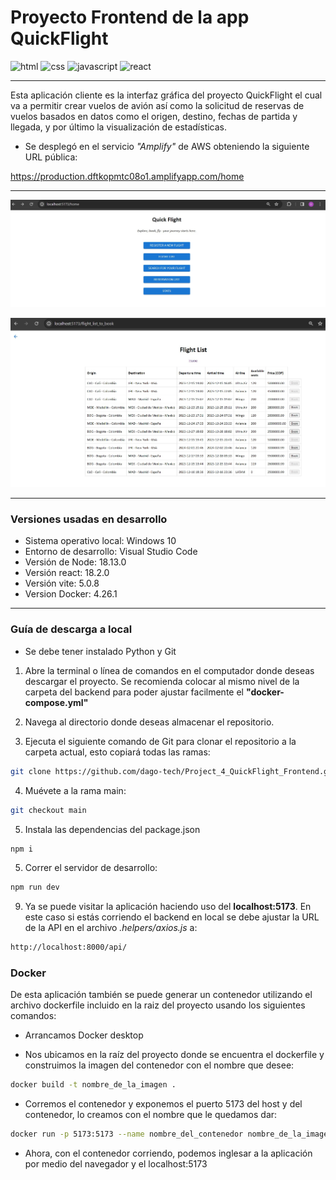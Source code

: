 # Proyecto Frontend de la app QuickFlight

<img src="https://cdn.jsdelivr.net/gh/devicons/devicon/icons/html5/html5-plain-wordmark.svg" alt="html" width="65" height="65"/> <img src="https://cdn.jsdelivr.net/gh/devicons/devicon/icons/css3/css3-plain-wordmark.svg" alt="css" width="65" height="65"/> <img src="https://cdn.jsdelivr.net/gh/devicons/devicon/icons/javascript/javascript-original.svg" alt="javascript" width="65" height="65"/> <img src="https://cdn.jsdelivr.net/gh/devicons/devicon/icons/react/react-original-wordmark.svg" alt="react" width="65" height="65"/>

---

Esta aplicación cliente es la interfaz gráfica del proyecto QuickFlight el cual va a permitir crear vuelos de avión así como la solicitud de reservas de vuelos basados en datos como el origen, destino, fechas de partida y llegada, y por último la visualización de estadísticas.

- Se desplegó en el servicio *"Amplify"* de AWS obteniendo la siguiente URL pública:

https://production.dftkopmtc08o1.amplifyapp.com/home

---

![Alt text](src/img/index.jpg)

![Alt text](src/img/list.jpg)


---

### Versiones usadas en desarrollo

- Sistema operativo local: Windows 10
- Entorno de desarrollo: Visual Studio Code
- Versión de Node: 18.13.0
- Versión react: 18.2.0
- Versión vite: 5.0.8
- Version Docker: 4.26.1

---


### Guía de descarga a local

- Se debe tener instalado Python y Git

1. Abre la terminal o línea de comandos en el computador donde deseas descargar el proyecto. Se recomienda colocar al mismo nivel de la carpeta del backend para poder ajustar facilmente el **"docker-compose.yml"**

2. Navega al directorio donde deseas almacenar el repositorio.

3. Ejecuta el siguiente comando de Git para clonar el repositorio a la carpeta actual, esto copiará todas las ramas:
```sh
git clone https://github.com/dago-tech/Project_4_QuickFlight_Frontend.git
```

4. Muévete a la rama main:

```sh
git checkout main
```
5. Instala las dependencias del package.json

```sh
npm i
```

5. Correr el servidor de desarrollo:
```sh
npm run dev
```

9. Ya se puede visitar la aplicación haciendo uso del **localhost:5173**. En este caso si estás corriendo el backend en local se debe ajustar la URL de la API en el archivo *.helpers/axios.js* a:

```sh
http://localhost:8000/api/
```

### Docker

De esta aplicación también se puede generar un contenedor utilizando el archivo dockerfile incluido en la raiz del proyecto usando los siguientes comandos:

- Arrancamos Docker desktop

- Nos ubicamos en la raíz del proyecto donde se encuentra el dockerfile y construimos la imagen del contenedor con el nombre que desee:

```sh
docker build -t nombre_de_la_imagen .
```
- Corremos el contenedor y exponemos el puerto 5173 del host y del contenedor, lo creamos con el nombre que le quedamos dar:
```sh
docker run -p 5173:5173 --name nombre_del_contenedor nombre_de_la_imagen
```
- Ahora, con el contenedor corriendo, podemos inglesar a la aplicación por medio del navegador y el localhost:5173
